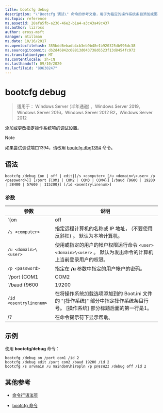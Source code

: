 ```yaml
---
title: bootcfg debug
description: "\"Bootcfg 调试\" 命令的参考文章，用于为指定的操作系统条目添加或更改调试设置。"
ms.topic: reference
ms.assetid: 28afa5fb-a236-46e2-b1a4-a3c43a49c437
ms.author: lizross
author: eross-msft
manager: mtillman
ms.date: 10/16/2017
ms.openlocfilehash: 385bdd6ebadb4cb3eb9b48e1b920325db996dc38
ms.sourcegitcommit: db2d46842c68813d043738d6523f13d8454fc972
ms.translationtype: MT
ms.contentlocale: zh-CN
ms.lasthandoff: 09/10/2020
ms.locfileid: "89630247"
---
```

# <a name="bootcfg-debug"></a>bootcfg debug

> 适用于： Windows Server (半年通道) ，Windows Server 2019，Windows Server 2016，Windows Server 2012 R2，Windows Server 2012

添加或更改指定操作系统项的调试设置。

>[!NOTE]
> 如果尝试调试端口1394，请改用 [bootcfg dbg1394](bootcfg-dbg1394.md) 命令。

## <a name="syntax"></a>语法

```
bootcfg /debug {on | off | edit}[/s <computer> [/u <domain>\<user> /p <password>]] [/port {COM1 | COM2 | COM3 | COM4}] [/baud {9600 | 19200 | 38400 | 57600 | 115200}] [/id <osentrylinenum>]
```

### <a name="parameters"></a>参数

| 参数 | 说明 |
| --------- | ----------- |
| `{on | off | edit}` | 指定端口调试的值，包括：<ul><li>**基于.** 通过将/debug 选项添加到指定的，启用远程调试支持 `<osentrylinenum>` 。</li><li>**非.** 通过从指定的中删除/debug 选项来禁用远程调试支持 <osentrylinenum> 。</li><li>**编辑.** 通过更改与指定的/debug 选项关联的值，允许更改端口和波特率设置 <osentrylinenum> 。</li></ul> |
| `/s <computer>` | 指定远程计算机的名称或 IP 地址， (不要使用反斜杠) 。 默认为本地计算机。 |
| `/u <domain>\<user>`  | 使用或指定的用户的帐户权限运行命令 `<user>` `<domain>\<user>` 。 默认为发出命令的计算机上当前登录用户的权限。 |
| `/p <password>` | 指定在 **/u** 参数中指定的用户帐户的密码。 |
| `/port {COM1 | COM2 | COM3 | COM4}` |  指定用于调试的 COM 端口。 如果禁用调试，请勿使用此参数。 |
| `/baud {9600 | 19200 | 38400 | 57600 | 115200}` | 指定用于调试的波特率。 如果禁用调试，请勿使用此参数。 |
| `/id <osentrylinenum>` | 在将操作系统加载选项添加到的 Boot.ini 文件的 "[操作系统]" 部分中指定操作系统条目行号。 [操作系统] 部分标题后面的第一行是1。 |
| /? | 在命令提示符下显示帮助。 |

## <a name="examples"></a>示例

使用 **bootcfg/debug** 命令：

```
bootcfg /debug on /port com1 /id 2
bootcfg /debug edit /port com2 /baud 19200 /id 2
bootcfg /s srvmain /u maindom\hiropln /p p@ssW23 /debug off /id 2
```

## <a name="additional-references"></a>其他参考

- [命令行语法项](command-line-syntax-key.md)

- [bootcfg 命令](bootcfg.md)
